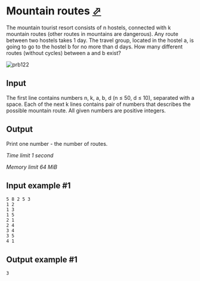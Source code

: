 # Mountain routes [⬀](https://www.e-olymp.com/en/problems/122)

The mountain tourist resort consists of n hostels, connected with k mountain routes (other routes in mountains are dangerous). Any route between two hostels takes 1 day. The travel group, located in the hostel a, is going to go to the hostel b for no more than d days. How many different routes (without cycles) between a and b exist?

![prb122](1256012917.jpg)

## Input

The first line contains numbers n, k, a, b, d (n ≤ 50, d ≤ 10), separated with a space. Each of the next k lines contains pair of numbers that describes the possible mountain route. All given numbers are positive integers.

## Output

Print one number - the number of routes.

_Time limit 1 second_

_Memory limit 64 MiB_

## Input example #1
```
5 8 2 5 3
1 2
1 3
1 5
2 1
2 4
3 4
3 5
4 1
```

## Output example #1
```
3
```

